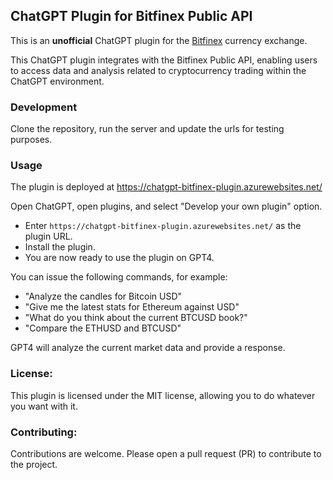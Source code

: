 ## ChatGPT Plugin for Bitfinex Public API

This is an **unofficial** ChatGPT plugin for the [Bitfinex](https://www.bitfinex.com) currency exchange.

This ChatGPT plugin integrates with the Bitfinex Public API, enabling users to access data and analysis related to cryptocurrency trading within the ChatGPT environment.

### Development

Clone the repository, run the server and update the urls for testing purposes.

### Usage

The plugin is deployed at https://chatgpt-bitfinex-plugin.azurewebsites.net/

Open ChatGPT, open plugins, and select "Develop your own plugin" option.

- Enter `https://chatgpt-bitfinex-plugin.azurewebsites.net/` as the plugin URL.
- Install the plugin.
- You are now ready to use the plugin on GPT4.

You can issue the following commands, for example:

- "Analyze the candles for Bitcoin USD"
- "Give me the latest stats for Ethereum against USD"
- "What do you think about the current BTCUSD book?"
- "Compare the ETHUSD and BTCUSD"

GPT4 will analyze the current market data and provide a response.

### License:

This plugin is licensed under the MIT license, allowing you to do whatever you want with it.

### Contributing:

Contributions are welcome. Please open a pull request (PR) to contribute to the project.
